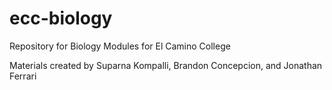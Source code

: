 # ecc-biology

Repository for Biology Modules for El Camino College

Materials created by Suparna Kompalli, Brandon Concepcion, and Jonathan Ferrari

